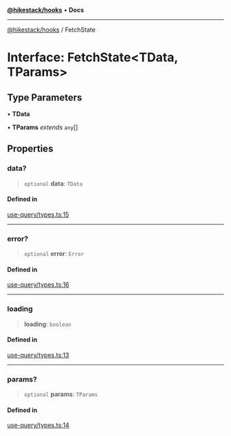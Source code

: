 [**@hikestack/hooks**](/official/reference/hooks/index.md) • **Docs**

***

[@hikestack/hooks](/official/reference/hooks/globals.md) / FetchState

# Interface: FetchState\<TData, TParams\>

## Type Parameters

• **TData**

• **TParams** *extends* `any`[]

## Properties

### data?

> `optional` **data**: `TData`

#### Defined in

[use-query/types.ts:15](https://github.com/hikestack/hike/blob/f4b2991827d0518d26a98943c6929d7779aa398c/packages/hooks/src/use-query/types.ts#L15)

***

### error?

> `optional` **error**: `Error`

#### Defined in

[use-query/types.ts:16](https://github.com/hikestack/hike/blob/f4b2991827d0518d26a98943c6929d7779aa398c/packages/hooks/src/use-query/types.ts#L16)

***

### loading

> **loading**: `boolean`

#### Defined in

[use-query/types.ts:13](https://github.com/hikestack/hike/blob/f4b2991827d0518d26a98943c6929d7779aa398c/packages/hooks/src/use-query/types.ts#L13)

***

### params?

> `optional` **params**: `TParams`

#### Defined in

[use-query/types.ts:14](https://github.com/hikestack/hike/blob/f4b2991827d0518d26a98943c6929d7779aa398c/packages/hooks/src/use-query/types.ts#L14)
